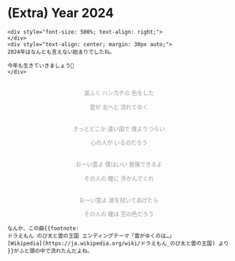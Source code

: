# (Extra) Year 2024

```admonish quote title=""
<div style="font-size: 500%; text-align: right;">
</div>
<div style="text-align: center; margin: 30px auto;">
2024年はなんとも言えない始まりでしたね。

今年も生きていきましょう🙂
</div>
```

<div style="color: #999999; font-size: 90%" >
<div style="text-align: center; margin-top: 30px">
涙ふく ハンカチの 色をした

雲が 北へと 流れてゆく
</div>
<div style="text-align: center; margin-top: 30px">
きっとどこか 遠い国で 僕よりつらい

心の人が いるのだろう
</div>
<div style="text-align: center; margin-top: 30px">
おーい雲よ 僕はいい 我慢できるよ

その人の 瞳に 浮かんでくれ
</div>
<div style="text-align: center; margin-top: 30px">
おーい雲よ 涙を拭いてあげたら

その人の 瞳は 空の色だろう
</div>
</div>

```admonish quote title=""
なんか、この曲{{footnote:
ドラえもん のび太と雲の王国 エンディングテーマ「雲がゆくのは…」
[Wikipedia](https://ja.wikipedia.org/wiki/ドラえもん_のび太と雲の王国) より
}}がふと頭の中で流れたんだよね。
```
